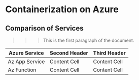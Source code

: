 # Containerization on Azure

## Comparison of Services

>>> This is the first paragraph of the document.

| Azure Service  | Second Header | Third Header |
| ------------   | ------------- | ------------ |
| Az App Service | Content Cell  | Content Cell |
| Az Function    | Content Cell  | Content Cell |
